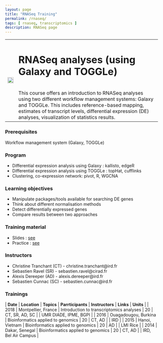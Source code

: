 ```yaml
---
layout: page
title: "RNASeq Training"
permalink: /rnaseq/
tags: [ rnaseq, transcriptomics ]
description: RNASeq page
---
```

<table class="table-contact">
<tr>
<td><img width="100%" src="{{ site.url }}/images/trainings-linux.png" alt="" />
</td>
<td>
<h1> RNASeq analyses (using Galaxy and TOGGLe)</h1><br />
This course offers an introduction to RNASeq analyses using two different workflow management systems: Galaxy and TOGGLe. This includes reference-based mapping, estimates of transcript levels, differential expression (DE) analyses, visualization of statistics results.
</td>
</tr>
</table>

### Prerequisites
Workflow management system (Galaxy, TOGGLe)
<div id="colonne1">
<h3>Program</h3>
<ul>
<li> Differential expression analysis using Galaxy : kallisto, edgeR </li>
<li> Differential expression analysis using TOGGLe : topHat, cufflinks </li>
<li> Clustering, co-expression network: pivot, R, WGCNA</li>
</ul>
</div>

<div id="colonne2">
<h3>Learning objectives</h3>
<ul>
<li>Manipulate packages/tools available for searching DE genes </li>
<li>Think about different normalisation methods</li>
<li>Detect differentially expressed genes</li>
<li>Compare results between two approaches</li>
</ul>
</div>

<div id="colonne3">
<h3>Training material</h3>
<ul>
<li>Slides : <a target="_blank" href="{{ site.url }}/files/linux/GuideDeSurvieLinux-french.pdf">see</a></li>
<li>Practice : <a target="_blank" href="{{ site.url }}/linux/rnaseqPractice">see</a> </li>
</ul>
</div>

<div id="nextInline" class="clearfix">
<h3>Instructors</h3>
<ul>
    <li>Christine Tranchant (CT) - christine.tranchant@ird.fr</li>
    <li>Sebastien Ravel (SR) - sebastien.ravel@cirad.fr </li>
    <li>Alexis Dereeper (AD) - alexis.dereeper@ird.fr </li>
    <li>Sebastien Cunnac (SC) - sebastien.cunnac@ird.fr </li>
</ul>
</div>

### Trainings
 
| **Date** | **Location** | **Topics** | **Parrticipants** | **Instructors** | **Links** | **Units** |
| 2018 | Montpellier, France |  Introduction to transcriptomics analyses | 20 | CT, SR, AD, SC | | UMR DIADE, IPME, BGPI |
| 2016 | Ouagadougou, Burkina |  Bioinformatics applied to genomics | 20 | CT, AD | | IRD |
| 2015 | Hanoi, Vietnam |  Bioinformatics applied to genomics | 20 | AD | | LMI Rice |
| 2014 | Dakar, Senegal |  Bioinformatics applied to genomics | 20 | CT, AD | | IRD, Bel Air Campus |

